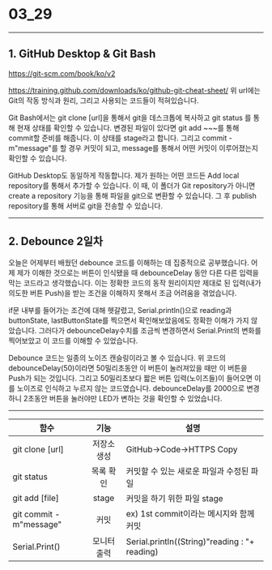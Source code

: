 # 03_29
 
<hr/>

## 1. GitHub Desktop & Git Bash

https://git-scm.com/book/ko/v2

https://training.github.com/downloads/ko/github-git-cheat-sheet/
위 url에는 Git의 작동 방식과 원리, 그리고 사용되는 코드들이 적혀있습니다.

Git Bash에서는
git clone [url]을 통해서 git을 데스크톱에 복사하고
git status 를 통해 현재 상태를 확인할 수 있습니다.
변경된 파일이 있다면 git add ~~~를 통해 commit할 준비를 해줍니다. 이 상태를 stage라고 합니다.
그리고 commit -m"message"를 할 경우 커밋이 되고, message를 통해서 어떤 커밋이 이루어졌는지 확인할 수 있습니다.

GitHub Desktop도 동일하게 작동합니다. 제가 원하는 어떤 코드든 Add local repository를 통해서 추가할 수 있습니다. 이 때, 이 폴더가 Git repository가 아니면 create a repository 기능을 통해 파일을 git으로 변환할 수 있습니다. 그 후 publish repository를 통해 서버로 git을 전송할 수 있습니다.

<hr/>

## 2. Debounce 2일차

오늘은 어제부터 배웠던 debounce 코드를 이해하는 데 집중적으로 공부했습니다. 어제 제가 이해한 것으로는 버튼이 인식됐을 때 debounceDelay 동안 다른 다른 입력을 막는 코드라고 생각했습니다. 이는 정확한 코드의 동작 원리이지만 제대로 된 입력(내가 의도한 버튼 Push)을 받는 조건을 이해하지 못해서 조금 어려움을 겪었습니다.

if문 내부를 들어가는 조건에 대해 헷갈렸고, Serial.println()으로 reading과 buttonState, lastButtonState를 찍으면서 확인해보았음에도 정확한 이해가 가지 않았습니다. 그러다가 debounceDelay수치를 조금씩 변경하면서 Serial.Print의 변화를 찍어보았고 이 코드를 이해할 수 있었습니다.

Debounce 코드는 일종의 노이즈 캔슬링이라고 볼 수 있습니다. 위 코드의 debounceDelay(50)이라면 50밀리초동안 이 버튼이 눌러져있을 때만 이 버튼을 Push가 되는 것입니다. 그리고 50밀리초보다 짧은 버튼 입력(노이즈들)이 들어오면 이를 노이즈로 인식하고 누르지 않는 코드였습니다. debounceDelay를 2000으로 변경하니 2초동안 버튼을 눌러야만 LED가 변하는 것을 확인할 수 있었습니다.

<hr/>

|함수|기능|설명|
|------|:---:|---|
|git clone [url]|저장소 생성|GitHub->Code->HTTPS Copy|
|git status|목록 확인|커밋할 수 있는 새로운 파일과 수정된 파일|
|git add [file]|stage|커밋을 하기 위한 파일 stage|
|git commit -m"message"|커밋|ex) 1st commit이라는 메시지와 함께 커밋|
|Serial.Print()|모니터 출력|Serial.println((String)"reading : "+ reading)|
